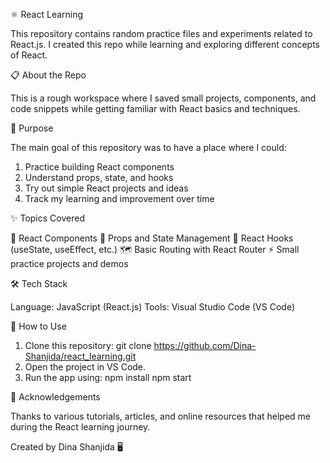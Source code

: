 ⚛️ React Learning

This repository contains random practice files and experiments related to React.js.
I created this repo while learning and exploring different concepts of React.

📋 About the Repo

This is a rough workspace where I saved small projects, components, and code snippets while getting familiar with React basics and techniques.

🎯 Purpose

The main goal of this repository was to have a place where I could:
1. Practice building React components
2. Understand props, state, and hooks
3. Try out simple React projects and ideas
4. Track my learning and improvement over time

✨ Topics Covered

🧩 React Components
🧵 Props and State Management
🎣 React Hooks (useState, useEffect, etc.)
🗺️ Basic Routing with React Router
⚡ Small practice projects and demos

🛠️ Tech Stack

Language: JavaScript (React.js)
Tools: Visual Studio Code (VS Code)

🚀 How to Use
1. Clone this repository: git clone https://github.com/Dina-Shanjida/react_learning.git
2. Open the project in VS Code.
3. Run the app using: npm install
                      npm start

🙏 Acknowledgements

Thanks to various tutorials, articles, and online resources that helped me during the React learning journey.

Created by Dina Shanjida 🖥️
